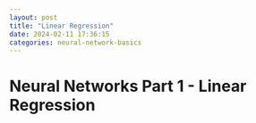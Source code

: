 ```yaml
---
layout: post
title: "Linear Regression"
date: 2024-02-11 17:36:15
categories: neural-network-basics
---
```

# Neural Networks Part 1 - Linear Regression
